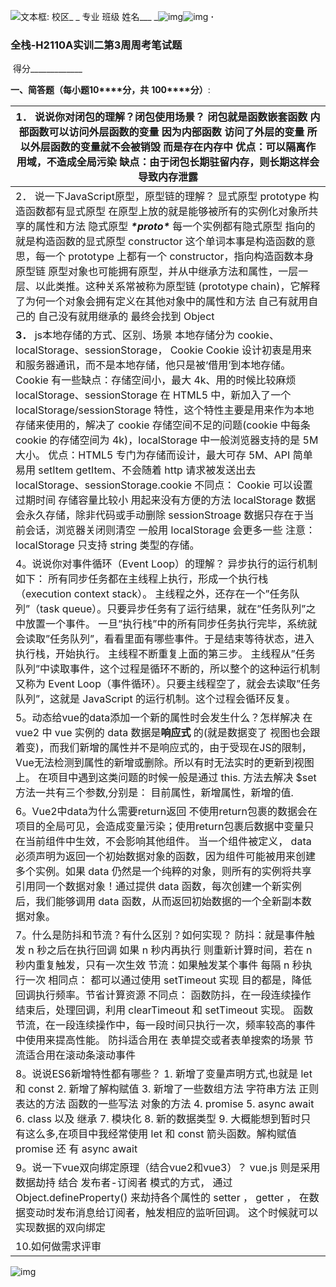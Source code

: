 ![文本框: 校区_     _  专业     _班级_       姓名___      _](file:///C:/Users/Acer/AppData/Local/Temp/msohtmlclip1/01/clip_image001.gif)![img](file:///C:/Users/Acer/AppData/Local/Temp/msohtmlclip1/01/clip_image002.gif)![img](file:///C:/Users/Acer/AppData/Local/Temp/msohtmlclip1/01/clip_image003.gif)  **·**  

### 全栈-H2110A实训二第3周周考笔试题

​                                                               得分_____________

**一、****简答题（每小题****10****分，共** **100****分）**:

| 1． 说说你对闭包的理解？闭包使⽤场景？  闭包就是函数嵌套函数  内部函数可以访问外层函数的变量  因为内部函数 访问了外层的变量 所以外层函数的变量就不会被销毁 而是存在内存中     优点：可以隔离作⽤域，不造成全局污染  缺点：由于闭包⻓期驻留内存，则⻓期这样会导致内存泄露 |
| ------------------------------------------------------------ |
| 2． 说⼀下JavaScript原型，原型链的理解？     显式原型  prototype  构造函数都有显式原型 在原型上放的就是能够被所有的实例化对象所共享的属性和方法     隐式原型  ***\*proto\****  每一个实例都有隐式原型 指向的就是构造函数的显式原型     constructor  这个单词本事是构造函数的意思，每一个 prototype 上都有一个 constructor，指向构造函数本身     原型链  原型对象也可能拥有原型，并从中继承⽅法和属性，⼀层⼀层、以此类推。这种关系常被称为原型链  (prototype chain)，它解释了为何⼀个对象会拥有定义在其他对象中的属性和⽅法  自己有就用自己的 自己没有就用继承的 最终会找到 Object |
| **3．** js本地存储的方式、区别、场景  本地存储分为 cookie、localStorage、sessionStorage，  Cookie  Cookie 设计初衷是用来和服务器通讯，而不是本地存储，他只是被‘借用’到本地存储。  Cookie 有一些缺点：存储空间小，最大 4k、用的时候比较麻烦     localStorage、sessionStorage  在 HTML5 中，新加入了一个 localStorage/sessionStorage 特性，这个特性主要是用来作为本地存储来使用的，解决了 cookie 存储空间不足的问题(cookie 中每条 cookie 的存储空间为 4k)，localStorage 中一般浏览器支持的是 5M 大小。  优点：HTML5 专门为存储而设计，最大可存 5M、API 简单易用 setItem getItem、不会随着 http 请求被发送出去     localStorage、sessionStorage.cookie 不同点：     Cookie 可以设置过期时间 存储容量比较小 用起来没有方便的方法  localStorage 数据会永久存储，除非代码或手动删除  sessionStroage 数据只存在于当前会话，浏览器关闭则清空  一般用 localStorage 会更多一些     注意：localStorage 只支持 string 类型的存储。 |
| 4。说说你对事件循环（Event  Loop）的理解？  异步执行的运行机制如下：     所有同步任务都在主线程上执行，形成一个执行栈（execution context stack）。  主线程之外，还存在一个”任务队列”（task queue）。只要异步任务有了运行结果，就在”任务队列”之中放置一个事件。  一旦”执行栈”中的所有同步任务执行完毕，系统就会读取”任务队列”，看看里面有哪些事件。于是结束等待状态，进入执行栈，开始执行。  主线程不断重复上面的第三步。  主线程从”任务队列”中读取事件，这个过程是循环不断的，所以整个的这种运行机制又称为 Event Loop（事件循环）。只要主线程空了，就会去读取”任务队列”，这就是 JavaScript 的运行机制。这个过程会循环反复。 |
| 5。动态给vue的data添加⼀个新的属性时会发⽣什么？怎样解决  在 vue2 中 vue 实例的 data 数据是**响应式** 的(就是数据变了 视图也会跟着变)，⽽我们新增的属性并不是响应式的，由于受现在JS的限制，Vue⽆法检测到属性的新增或删除。所以有时⽆法实时的更新到视图上。  在项⽬中遇到这类问题的时候⼀般是通过 this. 方法去解决 $set⽅法⼀共有三个参数,分别是：   ⽬前属性，新增属性，新增的值. |
| 6。Vue2中data为什么需要return返回  不使用return包裹的数据会在项目的全局可见，会造成变量污染；使用return包裹后数据中变量只在当前组件中生效，不会影响其他组件。  当一个组件被定义， data 必须声明为返回一个初始数据对象的函数，因为组件可能被用来创建多个实例。如果 data 仍然是一个纯粹的对象，则所有的实例将共享引用同一个数据对象！通过提供 data 函数，每次创建一个新实例后，我们能够调用 data 函数，从而返回初始数据的一个全新副本数据对象。 |
| 7。什么是防抖和节流？有什么区别？如何实现？     防抖：就是事件触发 n 秒之后在执行回调 如果 n 秒内再执行 则重新计算时间，若在 n 秒内重复触发，只有⼀次⽣效  节流：如果触发某个事件 每隔 n 秒执行一次  相同点： 都可以通过使⽤ setTimeout 实现 ⽬的都是，降低回调执⾏频率。节省计算资源  不同点：  函数防抖，在⼀段连续操作结束后，处理回调，利⽤  clearTimeout 和 setTimeout 实现。  函数节流，在⼀段连续操作中，每⼀段时间只执⾏⼀次，频率较⾼的事件中使⽤来提⾼性能。     防抖适合用在 表单提交或者表单搜索的场景  节流适合用在滚动条滚动事件 |
| 8。说说ES6新增特性都有哪些？  1. 新增了变量声明⽅式,也就是 let 和 const  2. 新增了解构赋值  3. 新增了⼀些数组⽅法 字符串⽅法 正则表达的⽅法 函数的⼀些写法 对象的⽅法  4. promise  5. async await  6. class 以及 继承  7. 模块化  8. 新的数据类型  9. ⼤概能想到暂时只有这么多,在项⽬中我经常使⽤ let 和 const 箭头函数。解构赋值 promise 还 有 async await |
| 9。说⼀下vue双向绑定原理（结合vue2和vue3）？     vue.js 则是采⽤ 数据劫持 结合 发布者-订阅者 模式的⽅式，  通过 Object.defineProperty() 来劫持各个属性的 setter ， getter ，  在数据变动时发布消息给订阅者，触发相应的监听回调。  这个时候就可以实现数据的双向绑定 |
| 10.如何做需求评审                                            |

![img](file:///C:/Users/Acer/AppData/Local/Temp/msohtmlclip1/01/clip_image005.jpg)

 